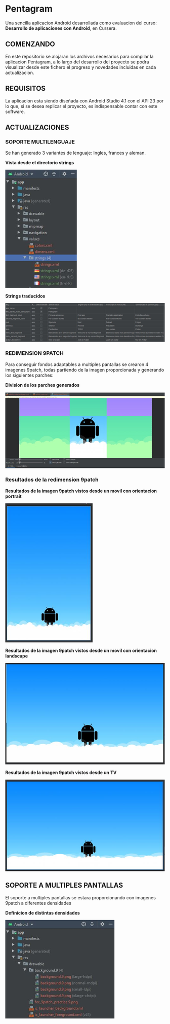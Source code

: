 # Pentagram
Una sencilla aplicacion Android desarrollada como evaluacion del curso: **Desarrollo de aplicaciones con Android**, en Cursera.

## COMENZANDO
En este repositorio se alojaran los archivos necesarios para compilar la aplicacion Pentagram, a lo largo del desarrollo del proyecto se podra visualizar desde este fichero el progreso y novedades incluidas en cada actualizacion.

## REQUISITOS
La aplicacion esta siendo diseñada con Android Studio 4.1 con el API 23 por lo que, si se desea replicar el proyecto, es indispensable contar con este software.

## ACTUALIZACIONES
### SOPORTE MULTILENGUAJE
Se han generado 3 variantes de lenguaje: Ingles, frances y aleman.

**Vista desde el directorio strings**

![alt text](assets/Multilanguage.JPG "Lenguajes disponibles")

**Strings traducidos**

![alt text](assets/Traslation.JPG "Traduccion de strings")

### REDIMENSION 9PATCH
Para conseguir fondos adaptables a multiples pantallas se crearon 4 imagenes 9patch, todas partiendo de la imagen proporcionada y generando los siguientes parches:

**Division de los parches generados**

![alt text](assets/9patch_divisions.jpg "9patch")

### Resultados de la redimension 9patch

**Resultados de la imagen 9patch vistos desde un movil con orientacion portrait**

![alt text](assets/Mobile_9patch_portrait.JPG "Vista movil con orientacion portrait")

**Resultados de la imagen 9patch vistos desde un movil con orientacion landscape**

![alt text](assets/Mobile_9patch_landscape.JPG "Vista movil con orientacion landscape")

**Resultados de la imagen 9patch vistos desde un TV**

![alt text](assets/TV_9patch.JPG "Vista en TV")

## SOPORTE A MULTIPLES PANTALLAS
El soporte a multiples pantallas se estara proporcionando con imagenes 9patch a diferentes densidades

**Definicion de distintas densidades**

![alt text](assets/Structure.JPG "Jerarquia de imagenes 9patch")
